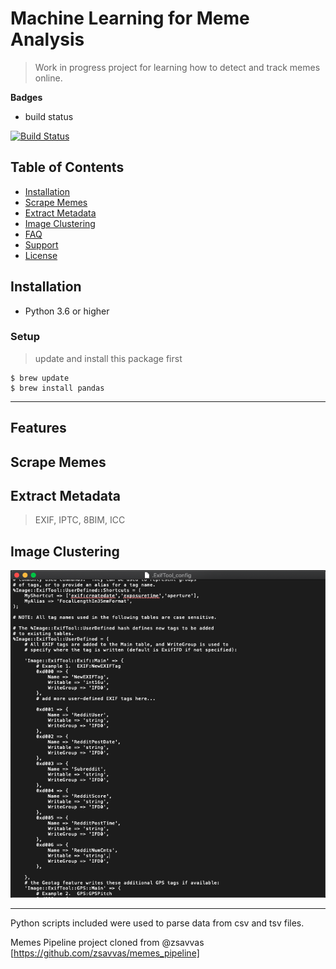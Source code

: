 # Machine Learning for Meme Analysis
> Work in progress project for learning how to detect and track memes online.

**Badges**
- build status

[![Build Status](http://img.shields.io/travis/badges/badgerbadgerbadger.svg?style=flat-square)](https://travis-ci.org/badges/badgerbadgerbadger)

## Table of Contents

- [Installation](#installation)
- [Scrape Memes](#scrape)
- [Extract Metadata](#extract)
- [Image Clustering](#image)
- [FAQ](#faq)
- [Support](#support)
- [License](#license)




## Installation

- Python 3.6 or higher

### Setup

> update and install this package first

```shell
$ brew update
$ brew install pandas
```
---
## Features
## Scrape Memes
## Extract Metadata
  >EXIF, IPTC, 8BIM, ICC
## Image Clustering

![alt-text](https://github.com/elsa-k-donovan/Meme-Analysis/blob/master/exiftool_config.png)

---
Python scripts included were used to parse data from csv and tsv files. 

Memes Pipeline project cloned from @zsavvas
[https://github.com/zsavvas/memes_pipeline]
